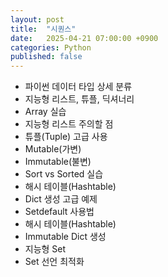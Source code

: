 ```yaml
---
layout: post
title:  "시퀀스"
date:   2025-04-21 07:00:00 +0900
categories: Python
published: false
---
```


- 파이썬 데이터 타입 상세 분류
- 지능형 리스트, 튜플, 딕셔너리
- Array 실습
- 지능형 리스트 주의할 점
- 튜플(Tuple) 고급 사용
- Mutable(가변)
- Immutable(불변)
- Sort vs Sorted 실습
- 해시 테이블(Hashtable)
- Dict 생성 고급 예제
- Setdefault 사용법
- 해시 테이블(Hashtable)
- Immutable Dict 생성
- 지능형 Set
- Set 선언 최적화